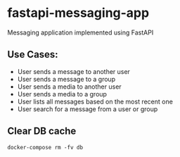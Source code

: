 # fastapi-messaging-app
Messaging application implemented using FastAPI

## Use Cases:
- User sends a message to another user
- User sends a message to a group
- User sends a media to another user
- User sends a media to a group
- User lists all messages based on the most recent one
- User search for a message from a user or group

## Clear DB cache
```
docker-compose rm -fv db
```